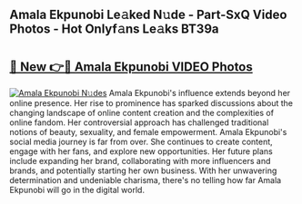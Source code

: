 ## Amala Ekpunobi Le𝚊ked N𝚞de - Part-SxQ Video Photos - Hot Onlyf𝚊ns Le𝚊ks BT39a

# <h2><a href="http://ab5357.deff.icu/?id=Amala+Ekpunobi">🔗 New 👉🔴 Amala Ekpunobi VIDEO Photos</a></h2>

[![Amala Ekpunobi N𝚞des](https://i.imgur.com/rIISA9y.gif)](http://ab5357.deff.icu/?id=Amala+Ekpunobi)
Amala Ekpunobi's influence extends beyond her online presence. Her rise to prominence has sparked discussions about the changing landscape of online content creation and the complexities of online fandom. Her controversial approach has challenged traditional notions of beauty, sexuality, and female empowerment. Amala Ekpunobi's social media journey is far from over. She continues to create content, engage with her fans, and explore new opportunities. Her future plans include expanding her brand, collaborating with more influencers and brands, and potentially starting her own business. With her unwavering determination and undeniable charisma, there's no telling how far Amala Ekpunobi will go in the digital world.
